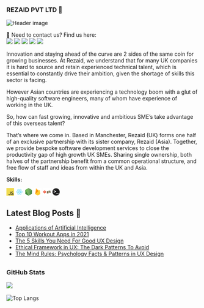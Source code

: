### REZAID PVT LTD 👋

![Header image](https://rezaid.co.uk/wp-content/uploads/2019/02/outsource-software-3.jpg)

<p>
  📣 Need to contact us? Find us here: <br/>
  <a href="mailto:admin@rezaid.co.uk"><img src="https://img.shields.io/badge/e‑mail-D14836.svg?style=for-the-badge&logo=GMail&logoColor=white"/></a>
  <a href="https://www.linkedin.com/company/rezaid/"><img src="https://img.shields.io/badge/linkedin-0077B5.svg?style=for-the-badge&logo=linkedin&logoColor=white"/></a>
  <a href="https://www.instagram.com/rezaidmcr/"><img src="https://img.shields.io/badge/instagram-E4405F.svg?style=for-the-badge&logo=instagram&logoColor=white"/></a>
  <a href="https://web.facebook.com/rezaidmcr/"><img src="https://img.shields.io/badge/facebook-1877f2.svg?style=for-the-badge&logo=facebook&logoColor=white"/></a>
  <a href="https://twitter.com/rezaid_mcr"><img src="https://img.shields.io/badge/twitter-1DA1F2.svg?style=for-the-badge&logo=twitter&logoColor=white"/></a>
</p>

Innovation and staying ahead of the curve are 2 sides of the same coin for growing businesses. At Rezaid, we understand that for many UK companies it is hard to source and retain experienced technical talent, which is essential to constantly drive their ambition, given the shortage of skills this sector is facing.

However Asian countries are experiencing a technology boom with a glut of high-quality software engineers, many of whom have experience of working in the UK.

So, how can fast growing, innovative and ambitious SME’s take advantage of this overseas talent?

That’s where we come in. Based in Manchester, Rezaid (UK) forms one half of an exclusive partnership with its sister company, Rezaid (Asia). Together, we provide bespoke software development services to close the productivity gap of high growth UK SMEs. Sharing single ownership, both halves of the partnership benefit from a common operational structure, and free flow of staff and ideas from within the UK and Asia.

**Skills:**  

<code><img height="20" src="https://raw.githubusercontent.com/github/explore/80688e429a7d4ef2fca1e82350fe8e3517d3494d/topics/javascript/javascript.png"></code>
<code><img height="20" src="https://raw.githubusercontent.com/github/explore/80688e429a7d4ef2fca1e82350fe8e3517d3494d/topics/react/react.png"></code>
<code><img height="20" src="https://raw.githubusercontent.com/github/explore/80688e429a7d4ef2fca1e82350fe8e3517d3494d/topics/nodejs/nodejs.png"></code>
<code><img height="20" src="https://raw.githubusercontent.com/github/explore/80688e429a7d4ef2fca1e82350fe8e3517d3494d/topics/firebase/firebase.png"></code>
<code><img height="20" src="https://raw.githubusercontent.com/github/explore/80688e429a7d4ef2fca1e82350fe8e3517d3494d/topics/git/git.png"></code>
<code><img height="20" src="https://raw.githubusercontent.com/github/explore/80688e429a7d4ef2fca1e82350fe8e3517d3494d/topics/terminal/terminal.png"></code>

## Latest Blog Posts 📩
<!-- BLOG-POST-LIST:START -->
- [Applications of Artificial Intelligence](https://rezaid.co.uk/applications-of-ai/)
- [Top 10 Workout Apps in 2021](https://rezaid.co.uk/best-workout-apps-2021/)
- [The 5 Skills You Need For Good UX Design](https://rezaid.co.uk/skills-for-ux-design/)
- [Ethical Framework in UX: The Dark Patterns To Avoid](https://rezaid.co.uk/ethics-in-ux/)
- [The Mind Rules: Psychology Facts & Patterns in UX Design](https://rezaid.co.uk/psychology-in-ux-design/)
<!-- BLOG-POST-LIST:END -->

## <h3 align="left">GitHub Stats</h3>

<a href="">
  <img align="centre" src="https://github-readme-stats.vercel.app/api?username=rezaiddev&count_private=true&include_all_commits=true&show_icons=true&title_color=007bff&text_color=e7e7e7&icon_color=007bff&bg_color=171c28" />
<a />
  
![Top Langs](https://github-readme-stats.vercel.app/api/top-langs/?username=rezaiddev&layout=compact&title_color=007bff&text_color=e7e7e7&icon_color=007bff&bg_color=171c28)

<!--
**rezaiddev/rezaiddev** is a ✨ _special_ ✨ repository because its `README.md` (this file) appears on your GitHub profile.

Here are some ideas to get you started:

- 🔭 I’m currently working on ...
- 🌱 I’m currently learning ...
- 👯 I’m looking to collaborate on ...
- 🤔 I’m looking for help with ...
- 💬 Ask me about ...
- 📫 How to reach me: ...
- 😄 Pronouns: ...
- ⚡ Fun fact: ...
-->
